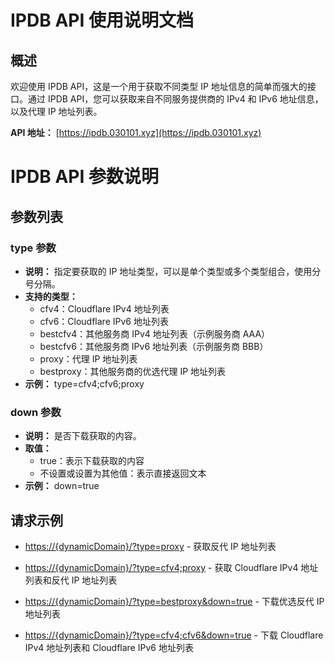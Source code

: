 # IPDB API 使用说明文档

## 概述

欢迎使用 IPDB API，这是一个用于获取不同类型 IP 地址信息的简单而强大的接口。通过 IPDB API，您可以获取来自不同服务提供商的 IPv4 和 IPv6 地址信息，以及代理 IP 地址列表。

**API 地址：** [https://ipdb.030101.xyz](https://ipdb.030101.xyz)

# IPDB API 参数说明

## 参数列表

### type 参数

- **说明：** 指定要获取的 IP 地址类型，可以是单个类型或多个类型组合，使用分号分隔。
- **支持的类型：**
  - cfv4：Cloudflare IPv4 地址列表
  - cfv6：Cloudflare IPv6 地址列表
  - bestcfv4：其他服务商 IPv4 地址列表（示例服务商 AAA）
  - bestcfv6：其他服务商 IPv6 地址列表（示例服务商 BBB）
  - proxy：代理 IP 地址列表
  - bestproxy：其他服务商的优选代理 IP 地址列表
- **示例：** type=cfv4;cfv6;proxy

### down 参数

- **说明：** 是否下载获取的内容。
- **取值：**
  - true：表示下载获取的内容
  - 不设置或设置为其他值：表示直接返回文本
- **示例：** down=true

## 请求示例
- [https://{dynamicDomain}/?type=proxy](https://{dynamicDomain}/?type=proxy) - 获取反代 IP 地址列表

- [https://{dynamicDomain}/?type=cfv4;proxy](https://{dynamicDomain}/?type=cfv4;proxy) - 获取 Cloudflare IPv4 地址列表和反代 IP 地址列表

- [https://{dynamicDomain}/?type=bestproxy&down=true](https://{dynamicDomain}/?type=bestproxy&down=true) - 下载优选反代 IP 地址列表

- [https://{dynamicDomain}/?type=cfv4;cfv6&down=true](https://{dynamicDomain}/?type=cfv4;cfv6&down=true) - 下载 Cloudflare IPv4 地址列表和 Cloudflare IPv6 地址列表

